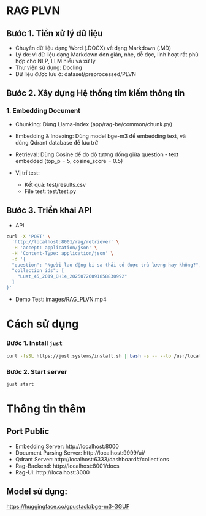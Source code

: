 # RAG PLVN

## Bước 1. Tiền xử lý dữ liệu
- Chuyển dữ liệu dạng Word (.DOCX) về dạng Markdown (.MD)
- Lý do: vì dữ liệu dạng Markdown đơn giản, nhẹ, dễ đọc, linh hoạt rất phù hợp cho NLP, LLM hiểu và xử lý
- Thư viện sử dụng: Docling
- Dữ liệu được lưu ở: dataset/preprocessed/PLVN

## Bước 2. Xây dựng Hệ thống tim kiếm thông tin
### 1. Embedding Document
- Chunking: Dùng Llama-index (app/rag-be/common/chunk.py)
- Embedding & Indexing: Dùng model bge-m3 để embedding text, và dùng Qdrant database để lưu trữ
- Retrieval: Dùng Cosine để đo độ tương đồng giữa question - text embedded (top_p = 5, cosine_score = 0.5)

- Vị trí test:
    - Kết quả: test/results.csv
    - File test: test/test.py

## Bước 3. Triển khai API 

- API

```bash
curl -X 'POST' \
  'http://localhost:8001/rag/retriever' \
  -H 'accept: application/json' \
  -H 'Content-Type: application/json' \
  -d '{
  "question": "Người lao động bị sa thải có được trả lương hay không?",
  "collection_ids": [
    "Luat_45_2019_QH14_20250726091858830992"
  ]
}'
```
- Demo Test: images/RAG_PLVN.mp4

# Cách sử dụng

### Bước 1. Install `just`
```bash
curl -fsSL https://just.systems/install.sh | bash -s -- --to /usr/local/bin
```

### Bước 2. Start server
```bash
just start
```


# Thông tin thêm
## Port Public
- Embedding Server: http://localhost:8000
- Document Parsing Server: http://localhost:9999/ui/
- Qdrant Server: http://localhost:6333/dashboard#/collections
- Rag-Backend: http://localhost:8001/docs
- Rag-UI: http://localhost:3000

## Model sử dụng:
https://huggingface.co/gpustack/bge-m3-GGUF
